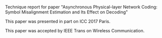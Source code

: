 Technique report for paper "Asynchronous Physical-layer Network Coding: Symbol Misalignment Estimation and Its Effect on Decoding"

This paper was presented in part on ICC 2017 Paris.

This paper was accepted by IEEE Trans on Wireless Communication.
